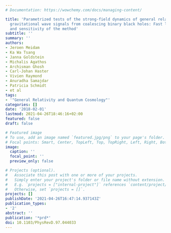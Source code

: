 ```yaml
---
# Documentation: https://wowchemy.com/docs/managing-content/

title: 'Parametrized tests of the strong-field dynamics of general relativity using
  gravitational wave signals from coalescing binary black holes: Fast likelihood calculations
  and sensitivity of the method'
subtitle: ''
summary: ''
authors:
- Jeroen Meidam
- Ka Wa Tsang
- Janna Goldstein
- Michalis Agathos
- Archisman Ghosh
- Carl-Johan Haster
- Vivien Raymond
- Anuradha Samajdar
- Patricia Schmidt
- et al
tags:
- '"General Relativity and Quantum Cosmology"'
categories: []
date: '2018-02-01'
lastmod: 2021-04-26T18:46:16+02:00
featured: false
draft: false

# Featured image
# To use, add an image named `featured.jpg/png` to your page's folder.
# Focal points: Smart, Center, TopLeft, Top, TopRight, Left, Right, BottomLeft, Bottom, BottomRight.
image:
  caption: ''
  focal_point: ''
  preview_only: false

# Projects (optional).
#   Associate this post with one or more of your projects.
#   Simply enter your project's folder or file name without extension.
#   E.g. `projects = ["internal-project"]` references `content/project/deep-learning/index.md`.
#   Otherwise, set `projects = []`.
projects: []
publishDate: '2021-04-26T16:47:14.937143Z'
publication_types:
- '2'
abstract: ''
publication: '*prd*'
doi: 10.1103/PhysRevD.97.044033
---
```

